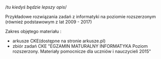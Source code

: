 /*tu kiedyś będzie lepszy opis*/

Przykładowe rozwiązania zadań z informatyki na poziomie rozszerzonym (również podstawowym z lat 2009 - 2017)

Zakres objętego materiału :
- arkusze CKE(dostępne na stronie arkusze.pl)
- zbiór zadań CKE "EGZAMIN MATURALNY INFORMATYKA Poziom rozszerzony. Materiały pomocnicze dla uczniów i nauczycieli 2015"
